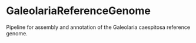 # GaleolariaReferenceGenome
Pipeline for assembly and annotation of the Galeolaria caespitosa reference genome.
